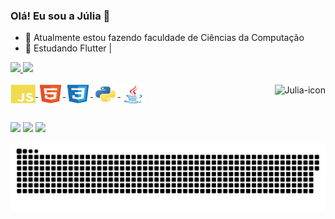 ### Olá! Eu sou a Júlia  👋


- 🔭 Atualmente estou fazendo faculdade de Ciências da Computação
- 🌱 Estudando Flutter |

 <div>
  <a href="https://github.com/JuliaBianchi">
  <img height="180em" src="https://github-readme-stats.vercel.app/api?username=JuliaBianchi&show_icons=true&theme=dark&include_all_commits=true&count_private=true"/>
  <img height="180em" src="https://github-readme-stats.vercel.app/api/top-langs/?username=JuliaBianchi&layout=compact&langs_count=7&theme=dark"/>
</div>
<div style="display: inline_block"><br>
  <img align="center" alt="Ju-Js" height="30" width="40" src="https://raw.githubusercontent.com/devicons/devicon/master/icons/javascript/javascript-plain.svg">
  <img align="center" alt="Ju-HTML" height="30" width="40" src="https://raw.githubusercontent.com/devicons/devicon/master/icons/html5/html5-original.svg">
  <img align="center" alt="Ju-CSS" height="30" width="40" src="https://raw.githubusercontent.com/devicons/devicon/master/icons/css3/css3-original.svg">
  <img align="center" alt="Ju-Python" height="30" width="40" src="https://raw.githubusercontent.com/devicons/devicon/master/icons/python/python-original.svg">
   <img align="center" alt="Julia-Java" height="30" width="40" src="https://github.com/devicons/devicon/blob/master/icons/java/java-original.svg">
 
  <img align="right" alt="Julia-icon" src="https://i.picasion.com/pic91/83d5c1589eabf03cbdeb0ea98c661a2b.gif">
</div>
  
   ##
  
  <div>
  <a href="https://instagram.com/julia.sbianchi" target="_blank"><img src="https://img.shields.io/badge/-Instagram-%23E4405F?style=for-the-badge&logo=instagram&logoColor=white" target="_blank"></a>
  <a href = "mailto:juliaspaderbianchi@gmail.com"><img src="https://img.shields.io/badge/-Gmail-%23333?style=for-the-badge&logo=gmail&logoColor=white" target="_blank"></a>
  <a href="https://www.linkedin.com/in/juliaspaderbianchi" target="_blank"><img src="https://img.shields.io/badge/-LinkedIn-%230077B5?style=for-the-badge&logo=linkedin&logoColor=white" target="_blank"></a> 
 
  </div>
  
  ![Snake animation](https://github.com/JuliaBianchi/JuliaBianchi/blob/output/github-contribution-grid-snake.svg)
  

